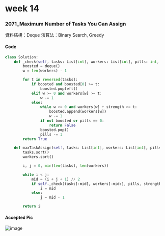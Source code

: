 # week 14
### 2071_Maximum Number of Tasks You Can Assign
資料結構：Deque 演算法：Binary Search, Greedy
#### Code
```python
class Solution:
    def _check(self, tasks: List[int], workers: List[int], pills: int, strength: int) -> bool:
        boosted = deque()
        w = len(workers) - 1

        for t in reversed(tasks):
            if boosted and boosted[0] >= t:
                boosted.popleft()
            elif w >= 0 and workers[w] >= t:
                w -= 1
            else:
                while w >= 0 and workers[w] + strength >= t:
                    boosted.append(workers[w])
                    w -= 1
                if not boosted or pills == 0:
                    return False
                boosted.pop()
                pills -= 1
        return True

    def maxTaskAssign(self, tasks: List[int], workers: List[int], pills: int, strength: int) -> int:
        tasks.sort()
        workers.sort()

        i, j = 0, min(len(tasks), len(workers))

        while i < j:
            mid = (i + j + 1) // 2
            if self._check(tasks[:mid], workers[-mid:], pills, strength):
                i = mid
            else:
                j = mid - 1

        return i
```
#### Accepted Pic
![image](https://github.com/user-attachments/assets/f1ec70bb-03d7-4c7f-aaf4-1fcda797f097)

